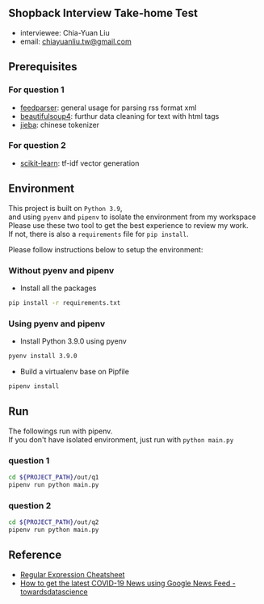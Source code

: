 ## Shopback Interview Take-home Test
- interviewee: Chia-Yuan Liu
- email: chiayuanliu.tw@gmail.com


## Prerequisites
### For question 1
- [feedparser](https://github.com/kurtmckee/feedparser): general usage for parsing rss format xml
- [beautifulsoup4](https://www.crummy.com/software/BeautifulSoup/): furthur data cleaning for text with html tags
- [jieba](https://github.com/fxsjy/jieba): chinese tokenizer

### For question 2
- [scikit-learn](https://scikit-learn.org/stable/): tf-idf vector generation


## Environment
This project is built on `Python 3.9`,  
and using `pyenv` and `pipenv` to isolate the environment from my workspace  
Please use these two tool to get the best experience to review my work.  
If not, there is also a `requirements` file for `pip install`.

Please follow instructions below to setup the environment:

### Without pyenv and pipenv
- Install all the packages
```bash
pip install -r requirements.txt
```

### Using pyenv and pipenv
- Install Python 3.9.0 using pyenv
```bash
pyenv install 3.9.0
```
- Build a virtualenv base on Pipfile
```bash
pipenv install
```

## Run
The followings run with pipenv.  
If you don't have isolated environment, just run with `python main.py`
### question 1
```bash
cd ${PROJECT_PATH}/out/q1
pipenv run python main.py
```

### question 2
```bash
cd ${PROJECT_PATH}/out/q2
pipenv run python main.py
```

## Reference
- [Regular Expression Cheatsheet](https://blog.typeart.cc/正則表達式-全型英數中文字、常用符號unicode對照表/)
- [How to get the latest COVID-19 News using Google News Feed - towardsdatascience](https://towardsdatascience.com/how-to-get-the-latest-covid-19-news-using-google-news-feed-950d9deb18f1)